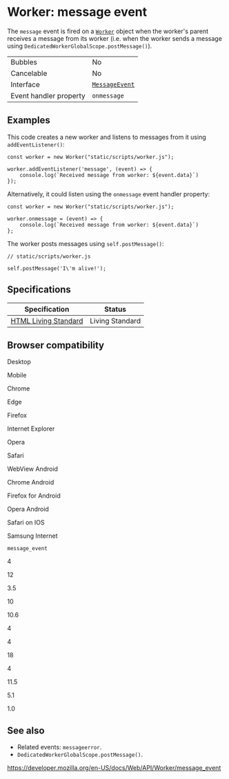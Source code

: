 Worker: message event
=====================

The `message` event is fired on a [`Worker`](../worker) object when the worker's parent receives a message from its worker (i.e. when the worker sends a message using `DedicatedWorkerGlobalScope.postMessage()`).

<table><tbody><tr class="odd"><td>Bubbles</td><td>No</td></tr><tr class="even"><td>Cancelable</td><td>No</td></tr><tr class="odd"><td>Interface</td><td><a href="../messageevent"><code>MessageEvent</code></a></td></tr><tr class="even"><td>Event handler property</td><td><code>onmessage</code></td></tr></tbody></table>

Examples
--------

This code creates a new worker and listens to messages from it using `addEventListener()`:

    const worker = new Worker("static/scripts/worker.js");

    worker.addEventListener('message', (event) => {
        console.log(`Received message from worker: ${event.data}`)
    });

Alternatively, it could listen using the `onmessage` event handler property:

    const worker = new Worker("static/scripts/worker.js");

    worker.onmessage = (event) => {
        console.log(`Received message from worker: ${event.data}`)
    };

The worker posts messages using `self.postMessage()`:

    // static/scripts/worker.js

    self.postMessage('I\'m alive!');

Specifications
--------------

<table><thead><tr class="header"><th>Specification</th><th>Status</th></tr></thead><tbody><tr class="odd"><td><a href="https://html.spec.whatwg.org/multipage/indices.html#event-message">HTML Living Standard</a></td><td><span class="spec-living">Living Standard</span></td></tr></tbody></table>

Browser compatibility
---------------------

Desktop

Mobile

Chrome

Edge

Firefox

Internet Explorer

Opera

Safari

WebView Android

Chrome Android

Firefox for Android

Opera Android

Safari on IOS

Samsung Internet

`message_event`

4

12

3.5

10

10.6

4

4

18

4

11.5

5.1

1.0

See also
--------

-   Related events: `messageerror`.
-   `DedicatedWorkerGlobalScope.postMessage()`.

<a href="https://developer.mozilla.org/en-US/docs/Web/API/Worker/message_event" class="_attribution-link">https://developer.mozilla.org/en-US/docs/Web/API/Worker/message_event</a>
